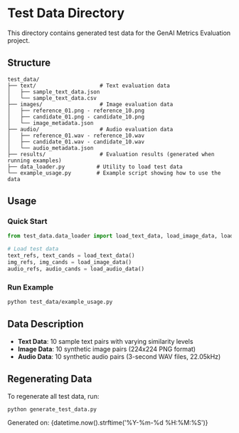 # Test Data Directory

This directory contains generated test data for the GenAI Metrics Evaluation project.

## Structure

```
test_data/
├── text/                    # Text evaluation data
│   ├── sample_text_data.json
│   └── sample_text_data.csv
├── images/                  # Image evaluation data
│   ├── reference_01.png - reference_10.png
│   ├── candidate_01.png - candidate_10.png
│   └── image_metadata.json
├── audio/                   # Audio evaluation data
│   ├── reference_01.wav - reference_10.wav
│   ├── candidate_01.wav - candidate_10.wav
│   └── audio_metadata.json
├── results/                 # Evaluation results (generated when running examples)
├── data_loader.py          # Utility to load test data
└── example_usage.py        # Example script showing how to use the data
```

## Usage

### Quick Start
```python
from test_data.data_loader import load_text_data, load_image_data, load_audio_data

# Load test data
text_refs, text_cands = load_text_data()
img_refs, img_cands = load_image_data()
audio_refs, audio_cands = load_audio_data()
```

### Run Example
```bash
python test_data/example_usage.py
```

## Data Description

- **Text Data**: 10 sample text pairs with varying similarity levels
- **Image Data**: 10 synthetic image pairs (224x224 PNG format)
- **Audio Data**: 10 synthetic audio pairs (3-second WAV files, 22.05kHz)

## Regenerating Data

To regenerate all test data, run:
```bash
python generate_test_data.py
```

Generated on: {datetime.now().strftime('%Y-%m-%d %H:%M:%S')}
